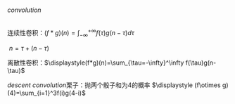 ###### convolution

连续性卷积：$(f*g)(n)=\int_{-\infty}^{+\infty}f(\tau)g(n-\tau)d\tau$

​					 $n=\tau+(n-\tau)$

离散性卷积：$\displaystyle(f*g)(n)=\sum_{\tau=-\infty}^\infty f(\tau)g(n-\tau)$ 

$descent  \ convolution$栗子：抛两个骰子和为4的概率 $\displaystyle (f\otimes g)(4)=\sum_{i=1}^3f(i)g(4-i)$ 

